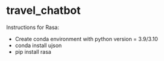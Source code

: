 # travel_chatbot

Instructions for Rasa:
- Create conda environment with python version = 3.9/3.10
- conda install ujson
- pip install rasa
